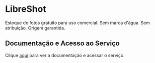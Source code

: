 # LibreShot

Estoque de fotos gratuito para uso comercial. Sem marca d'água. Sem atribuição. Origem garantida.

## Documentação e Acesso ao Serviço

Clique [aqui](https://libreshot.com) para ver a documentação e acessar o serviço.
